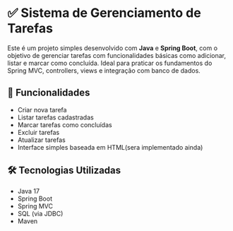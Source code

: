 # ✅ Sistema de Gerenciamento de Tarefas

Este é um projeto simples desenvolvido com **Java** e **Spring Boot**, com o objetivo de gerenciar tarefas com funcionalidades básicas como adicionar, listar e marcar como concluída. Ideal para praticar os fundamentos do Spring MVC, controllers, views e integração com banco de dados.

## 🚀 Funcionalidades

- Criar nova tarefa
- Listar tarefas cadastradas
- Marcar tarefas como concluídas
- Excluir tarefas
- Atualizar tarefas
- Interface simples baseada em HTML(sera implementado ainda)

## 🛠️ Tecnologias Utilizadas

- Java 17
- Spring Boot
- Spring MVC
- SQL (via JDBC)
- Maven
